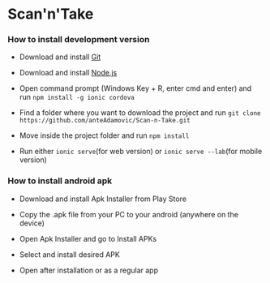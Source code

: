 # Scan'n'Take

### How to install development version

- Download and install [Git](https://git-scm.com/download/win)

- Download and install [Node.js](https://nodejs.org/dist/v6.9.5/node-v6.9.5-x64.msi)

- Open command prompt (Windows Key + R, enter cmd and enter) and run `npm install -g ionic cordova`

- Find a folder where you want to download the project and run `git clone https://github.com/anteAdamovic/Scan-n-Take.git`

- Move inside the project folder and run `npm install`

- Run either `ionic serve`(for web version) or `ionic serve --lab`(for mobile version)

### How to install android apk

- Download and install Apk Installer from Play Store

- Copy the .apk file from your PC to your android (anywhere on the device)

- Open Apk Installer and go to Install APKs

- Select and install desired APK

- Open after installation or as a regular app
